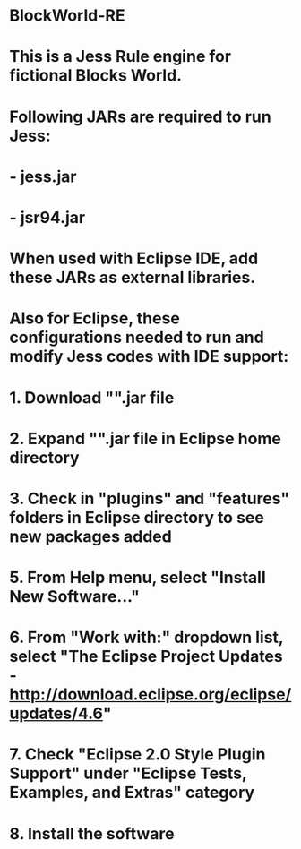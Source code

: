 # BlockWorld-RE

# This is a Jess Rule engine for fictional Blocks World.
# Following JARs are required to run Jess:
# - jess.jar
# - jsr94.jar

# When used with Eclipse IDE, add these JARs as external libraries.
# Also for Eclipse, these configurations needed to run and modify Jess codes with IDE support:

# 1. Download "".jar file
# 2. Expand "".jar file in Eclipse home directory
# 3. Check in "plugins" and "features" folders in Eclipse directory to see new packages added

# 5. From Help menu, select "Install New Software..."
# 6. From "Work with:" dropdown list, select "The Eclipse Project Updates - http://download.eclipse.org/eclipse/updates/4.6"
# 7. Check "Eclipse 2.0 Style Plugin Support" under "Eclipse Tests, Examples, and Extras" category
# 8. Install the software
